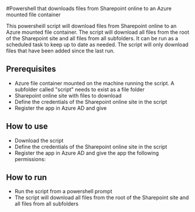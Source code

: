 #Powershell that downloads files from Sharepoint online to an Azure mounted file container

This powersheill script will download files from Sharepoint online to an Azure mounted file container. The script will download all files from the root of the Sharepoint site and all files from all subfolders. It can be run as a scheduled task to keep up to date as needed. The script will only download files that have been added since the last run.

## Prerequisites
- Azure file container mounted on the machine running the script. A subfolder called "script" needs to exist as a file folder
- Sharepoint online site with files to download
- Define the credentials of the Sharepoint online site in the script
- Register the app in Azure AD and give

## How to use
- Download the script
- Define the credentials of the Sharepoint online site in the script
- Register the app in Azure AD and give the app the following permissions:


## How to run
- Run the script from a powershell prompt
- The script will download all files from the root of the Sharepoint site and all files from all subfolders


